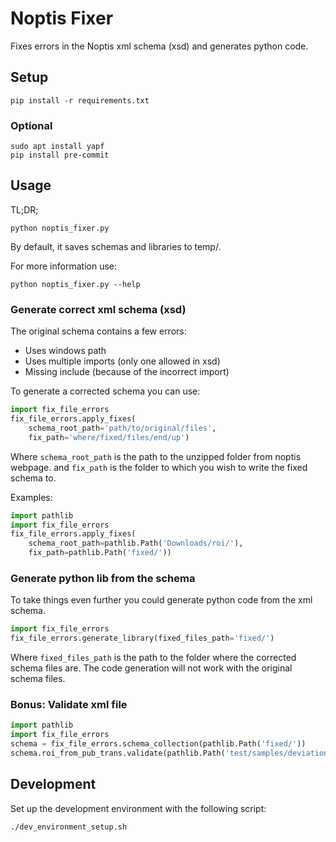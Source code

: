 # Noptis Fixer
Fixes errors in the Noptis xml schema (xsd) and generates python code.

## Setup
```commandline
pip install -r requirements.txt
```

### Optional
```commandline
sudo apt install yapf
pip install pre-commit
```

## Usage
TL;DR;
```commandline
python noptis_fixer.py
```

By default, it saves schemas and libraries to temp/.

For more information use:
```commandline
python noptis_fixer.py --help
```

### Generate correct xml schema (xsd)
The original schema contains a few errors:
- Uses windows path
- Uses multiple imports (only one allowed in xsd)
- Missing include (because of the incorrect import)

To generate a corrected schema you can use:

```python
import fix_file_errors
fix_file_errors.apply_fixes(
    schema_root_path='path/to/original/files',
    fix_path='where/fixed/files/end/up')
```

Where ```schema_root_path``` is the path to the unzipped folder from noptis webpage.
and ```fix_path``` is the folder to which you wish to write the fixed schema to.

Examples:

```python
import pathlib
import fix_file_errors
fix_file_errors.apply_fixes(
    schema_root_path=pathlib.Path('Downloads/roi/'),
    fix_path=pathlib.Path('fixed/'))
```

### Generate python lib from the schema
To take things even further you could generate python code from the xml schema.

```python
import fix_file_errors
fix_file_errors.generate_library(fixed_files_path='fixed/')
```

Where ```fixed_files_path``` is the path to the folder where the corrected schema files are.
The code generation will not work with the original schema files.

### Bonus: Validate xml file

```python
import pathlib
import fix_file_errors
schema = fix_file_errors.schema_collection(pathlib.Path('fixed/'))
schema.roi_from_pub_trans.validate(pathlib.Path('test/samples/deviation_case_update_event.xml'))
```

## Development
Set up the development environment with the following script:

    ./dev_environment_setup.sh
